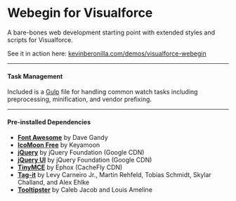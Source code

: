 # Webegin for Visualforce
A bare-bones web development starting point with extended styles and scripts for Visualforce.

See it in action here: <a href="http://kevinberonilla.com/demos/visualforce-webegin/">kevinberonilla.com/demos/visualforce-webegin</a>

---

#### Task Management
Included is a <a href="http://gulpjs.com/">Gulp</a> file for handling common watch tasks including preprocessing, minification, and vendor prefixing.

---

#### Pre-installed Dependencies
* <a href="http://fontawesome.io/">**Font Awesome**</a> by Dave Gandy
* <a href="https://icomoon.io/">**IcoMoon Free**</a> by Keyamoon
* <a href="https://jquery.com/">**jQuery**</a> by jQuery Foundation (Google CDN)
* <a href="https://jqueryui.com/">**jQuery UI**</a> by jQuery Foundation (Google CDN)
* <a href="http://www.tinymce.com/">**TinyMCE**</a> by Ephox (CacheFly CDN)
* <a href="http://aehlke.github.io/tag-it/">**Tag-it**</a> by Levy Carneiro Jr., Martin Rehfeld, Tobias Schmidt, Skylar Challand, and Alex Ehlke
* <a href="http://iamceege.github.io/tooltipster/">**Tooltipster**</a> by Caleb Jacob and Louis Ameline